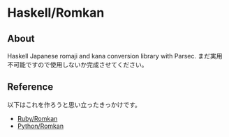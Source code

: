 Haskell/Romkan
==============

About
-----
Haskell Japanese romaji and kana conversion library with Parsec.
まだ実用不可能ですので使用しないか完成させてください。

Reference
---------
以下はこれを作ろうと思い立ったきっかけです。
* [Ruby/Romkan](http://0xcc.net/ruby-romkan/)
* [Python/Romkan](http://lilyx.net/python-romkan/)
